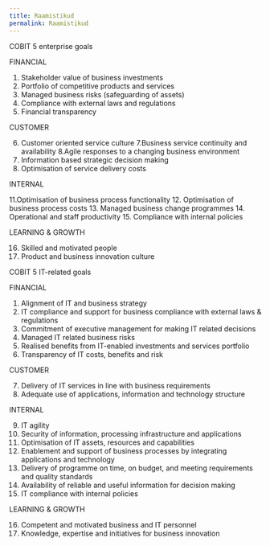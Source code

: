 ```yaml
---
title: Raamistikud
permalink: Raamistikud
---
```


COBIT 5 enterprise goals

FINANCIAL

1. Stakeholder value of business investments
2. Portfolio of competitive products and services
3. Managed business risks (safeguarding of assets)
4. Compliance with external laws and regulations
5. Financial transparency

CUSTOMER

6. Customer oriented service culture
7.Business service continuity and availability
8.Agile responses to a changing business environment
9. Information based strategic decision making
10. Optimisation of service delivery costs

INTERNAL

11.Optimisation of business process functionality
12. Optimisation of business process costs
13. Managed business change programmes
14. Operational and staff productivity
15. Compliance with internal policies

LEARNING & GROWTH

16. Skilled and motivated people
17. Product and business innovation culture

COBIT 5 IT-related goals

FINANCIAL

1. Alignment of IT and business strategy
2. IT compliance and support for business compliance with
external laws & regulations
3. Commitment of executive management for making IT related decisions
4. Managed IT related business risks
5. Realised benefits from IT-enabled investments and services portfolio
6. Transparency of IT costs, benefits and risk

CUSTOMER

7. Delivery of IT services in line with business requirements
8. Adequate use of applications, information and technology structure

INTERNAL

9. IT agility
10. Security of information, processing infrastructure and applications
11. Optimisation of IT assets, resources and capabilities
12. Enablement and support of business processes by integrating applications and technology
13. Delivery of programme on time, on budget, and meeting requirements and quality standards
14. Availability of reliable and useful information for decision making
15. IT compliance with internal policies

LEARNING & GROWTH

16. Competent and motivated business and IT personnel
17. Knowledge, expertise and initiatives for business innovation